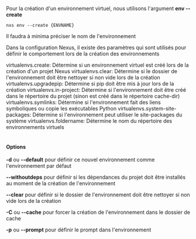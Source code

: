 
Pour la création d'un environnement virtuel, nous utilisons l'argument **env --create**

```console
nxs env --create {ENVNAME}
```

Il faudra à minima préciser le nom de l'environnement


Dans la configuration Nexus, il existe des paramètres qui sont utilisés pour définir le comportement lors de la création des environnements

virtualenvs.create: Détermine si un environnement virtuel est créé lors de la création d'un projet Nexus
virtualenvs.clear: Détermine si le dossier de l'environnement doit être nettoyer si non vide lors de la création
virtualenvs.upgradepip: Détermine si pip doit être mis à jour lors de la création
virtualenvs.in-project: Détermine si l'environnement doit être créé dans le répertoire du projet (sinon est créé dans le répertoire cache-dir)
virtualenvs.symlinks: Détermine si l'environnement fait des liens symboliques ou copie les exécutables Python
virtualenvs.system-site-packages: Détermine si l'environnement peut utiliser le site-packages du système
virtualenvs.foldername: Détermine le nom du répertoire des environnements virtuels
<br><br>
#### Options

**-d** ou **--default** pour définir ce nouvel environnement comme l'environnement par défaut

**--withoutdeps** pour définir si les dépendances du projet doit être installés au moment de la création de l'environnement

**--clear** pour définir si le dossier de l'environnement doit être nettoyer si non vide lors de la création

**-C** ou **--cache** pour forcer la création de l'environnement dans le dossier de cache

**-p** ou **--prompt** pour définir le prompt dans l'environnement